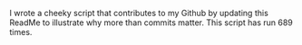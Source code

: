 I wrote a cheeky script that contributes to my Github by updating this ReadMe to illustrate why more than commits matter. This script has run 689 times.